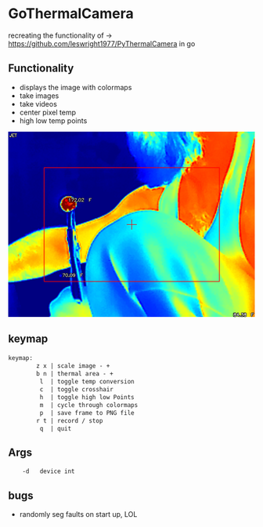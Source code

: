 # GoThermalCamera

recreating the functionality of -> https://github.com/leswright1977/PyThermalCamera in go

## Functionality

* displays the image with colormaps
* take images
* take videos
* center pixel temp
* high low temp points

![capture](.git-assets/capture-0.png)

## keymap
```shell
keymap:
        z x | scale image - + 
        b n | thermal area - +
         l  | toggle temp conversion
         c  | toggle crosshair
         h  | toggle high low Points
         m  | cycle through colormaps
         p  | save frame to PNG file
        r t | record / stop
         q  | quit

```

## Args
```shell
    -d   device int
```

## bugs

* randomly seg faults on start up, LOL
